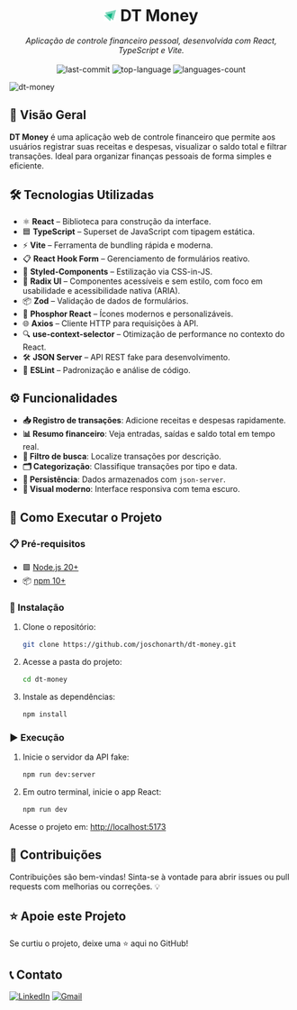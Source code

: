 <h1 align="center"><img src="./public/icon.svg" width="22" /> DT Money</h1>

<p align="center"><i>Aplicação de controle financeiro pessoal, desenvolvida com React, TypeScript e Vite.</i>
  <br/><br/>
  <img src="https://img.shields.io/github/last-commit/joschonarth/dt-money?style=for-the-badge&color=1F8459&labelColor=1C1E26" alt="last-commit">
  <img src="https://img.shields.io/github/languages/top/joschonarth/dt-money?style=for-the-badge&color=1F8459&labelColor=1C1E26" alt="top-language">
  <img src="https://img.shields.io/github/languages/count/joschonarth/dt-money?style=for-the-badge&color=1F8459&labelColor=1C1E26" alt="languages-count">
</p>

![dt-money](https://github.com/user-attachments/assets/e0551047-7a6a-496b-a20a-ed1171212729)


## 📖 Visão Geral

**DT Money** é uma aplicação web de controle financeiro que permite aos usuários registrar suas receitas e despesas, visualizar o saldo total e filtrar transações. Ideal para organizar finanças pessoais de forma simples e eficiente.

## 🛠️ Tecnologias Utilizadas

- ⚛️ **React** – Biblioteca para construção da interface.
- 🟦 **TypeScript** – Superset de JavaScript com tipagem estática.
- ⚡ **Vite** – Ferramenta de bundling rápida e moderna.
- 📋 **React Hook Form** – Gerenciamento de formulários reativo.
- 💅 **Styled-Components** – Estilização via CSS-in-JS.
- 🧱 **Radix UI** – Componentes acessíveis e sem estilo, com foco em usabilidade e acessibilidade nativa (ARIA).
- 📦 **Zod** – Validação de dados de formulários.
- 🎨 **Phosphor React** – Ícones modernos e personalizáveis.
- 🌐 **Axios** – Cliente HTTP para requisições à API.
- 🔍 **use-context-selector** – Otimização de performance no contexto do React.
- 🛠️ **JSON Server** – API REST fake para desenvolvimento.
- 🧹 **ESLint** – Padronização e análise de código.

## ⚙️ Funcionalidades

- **📥 Registro de transações**: Adicione receitas e despesas rapidamente.
- **📊 Resumo financeiro**: Veja entradas, saídas e saldo total em tempo real.
- **🔎 Filtro de busca**: Localize transações por descrição.
- **🗂️ Categorização**: Classifique transações por tipo e data.
- **💾 Persistência**: Dados armazenados com `json-server`.
- **🎨 Visual moderno**: Interface responsiva com tema escuro.

## 🚀 Como Executar o Projeto

### 📋 Pré-requisitos

- 🟩 [Node.js 20+](https://nodejs.org/)
- 📦 [npm 10+](https://www.npmjs.com/)

### 🔧 Instalação

1. Clone o repositório:

    ```bash
    git clone https://github.com/joschonarth/dt-money.git
    ```

2. Acesse a pasta do projeto:

    ```bash
    cd dt-money
    ```

3. Instale as dependências:

    ```bash
    npm install
    ```

### ▶️ Execução

1. Inicie o servidor da API fake:

    ```bash
    npm run dev:server
    ```

2. Em outro terminal, inicie o app React:

    ```bash
    npm run dev
    ```

Acesse o projeto em: [http://localhost:5173](http://localhost:5173)

## 🤝 Contribuições

Contribuições são bem-vindas! Sinta-se à vontade para abrir issues ou pull requests com melhorias ou correções. 💡

## ⭐ Apoie este Projeto

Se curtiu o projeto, deixe uma ⭐ aqui no GitHub!

## 📞 Contato

[![LinkedIn](https://img.shields.io/badge/LinkedIn-0077B5?style=for-the-badge&logo=linkedin&logoColor=white)](https://www.linkedin.com/in/joschonarth/)
[![Gmail](https://img.shields.io/badge/Gmail-D14836?style=for-the-badge&logo=gmail&logoColor=white)](mailto:joschonarth@gmail.com)
